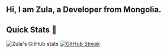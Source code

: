 ## Hi, I am Zula, a Developer from Mongolia.
<!--🚀
**Munkhzulne/Munkhzulne** is a ✨ _special_ ✨ repository because its `README.md` (this file) appears on your GitHub profile.

Here are some ideas to get you started:

- 🔭 I’m currently working on ...
- 🌱 I’m currently learning ...
- 👯 I’m looking to collaborate on ...
- 🤔 I’m looking for help with ...
- 💬 Ask me about ...
- 📫 How to reach me: ...
- 😄 Pronouns: ...
- ⚡ Fun fact: ...
-->

 
## Quick Stats 🚀
![Zula's GitHub stats](https://github-readme-stats-git-master-munkhzulnes-projects.vercel.app/api?username=munkhzulne&show_icons=true&theme=tokyonight) 
[![GitHub Streak](https://github-readme-streak-stats-zula.vercel.app?user=munkhzulne&theme=tokyonight&mode=weekly)](https://git.io/streak-stats)

